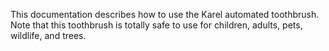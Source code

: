 This documentation describes how to use the Karel automated 
toothbrush.
Note that this toothbrush is totally safe to use for children, 
adults, pets, wildlife, and trees.
